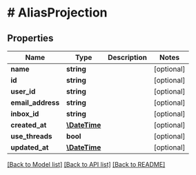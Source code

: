 # # AliasProjection

## Properties

Name | Type | Description | Notes
------------ | ------------- | ------------- | -------------
**name** | **string** |  | [optional] 
**id** | **string** |  | [optional] 
**user_id** | **string** |  | [optional] 
**email_address** | **string** |  | [optional] 
**inbox_id** | **string** |  | [optional] 
**created_at** | [**\DateTime**](\DateTime) |  | [optional] 
**use_threads** | **bool** |  | [optional] 
**updated_at** | [**\DateTime**](\DateTime) |  | [optional] 

[[Back to Model list]](../../README#documentation-for-models) [[Back to API list]](../../README#documentation-for-api-endpoints) [[Back to README]](../../README)



